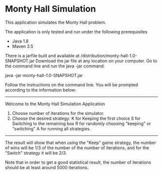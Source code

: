 # Monty Hall Simulation

This application simulates the Monty Hall problem. 

The application is only tested and run under the following prerequisites
 - Java 1.8
 - Maven 3.5

There is a jarfile built and available at /distribution/monty-hall-1.0-SNAPSHOT.jar
Download the jar file at any location on your computer. 
Go to the command line and run the java -jar command: 

java -jar monty-hall-1.0-SNAPSHOT.jar

Follow the instructions on the command line. 
You will be prompted according to the information below:  

----------------------------------------------------------------
Welcome to the Monty Hall Simulation Application
1) Choose number of iterations for the simulator.
1) Choose the desired strategy: 
 K for Keeping the first choice
 S for Switching to the remaining box
 R for randomly choosing "keeping" or "switching"
 A for running all strategies.
-----------------------------------------------------------------


The result will show that when using the "Keep" game strategy, the number of wins will be 1/3 of the number of the number of iterations, and for the "Switch" strategy it will be 2/3. 

Note that in order to get a good statistical result, the number of iterations should be at least around 5000 iterations.